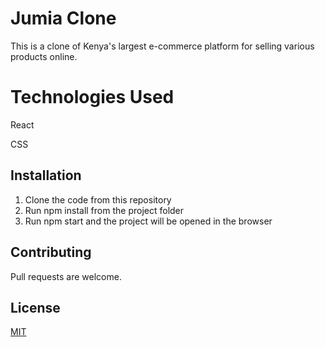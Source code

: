 # Jumia Clone

This is a clone of Kenya's largest e-commerce platform for selling various products online.
# Technologies Used
React

CSS


## Installation

1. Clone the code from this repository
2. Run npm install from the project folder
3. Run npm start and the project will be opened in the browser



## Contributing
Pull requests are welcome.

## License
[MIT](https://choosealicense.com/licenses/mit/)
